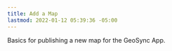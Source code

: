 ```yaml
---
title: Add a Map
lastmod: 2022-01-12 05:39:36 -05:00
---
```

			
Basics for publishing a new map for the GeoSync App.    